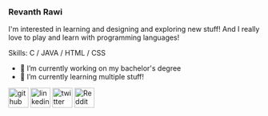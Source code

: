 ### **Revanth Rawi**
I'm interested in learning and designing and exploring new stuff! And I really love to play and learn with programming languages! 

Skills: C / JAVA / HTML / CSS

- 🔭 I’m currently working on my bachelor's degree 
- 🌱 I’m currently learning multiple stuff! 


[<img src='https://cdn.jsdelivr.net/npm/simple-icons@3.0.1/icons/github.svg' alt='github' height='40'>](https://github.com/revanthrawi)  [<img src='https://cdn.jsdelivr.net/npm/simple-icons@3.0.1/icons/linkedin.svg' alt='linkedin' height='40'>](https://www.linkedin.com/in/revanthrawi/)  [<img src='https://cdn.jsdelivr.net/npm/simple-icons@3.0.1/icons/twitter.svg' alt='twitter' height='40'>](https://twitter.com/revanthrawi)  [<img src='https://cdn.jsdelivr.net/npm/simple-icons@3.0.1/icons/reddit.svg' alt='Reddit' height='40'>](https://www.reddit.com/user/lawliet_0810)  

